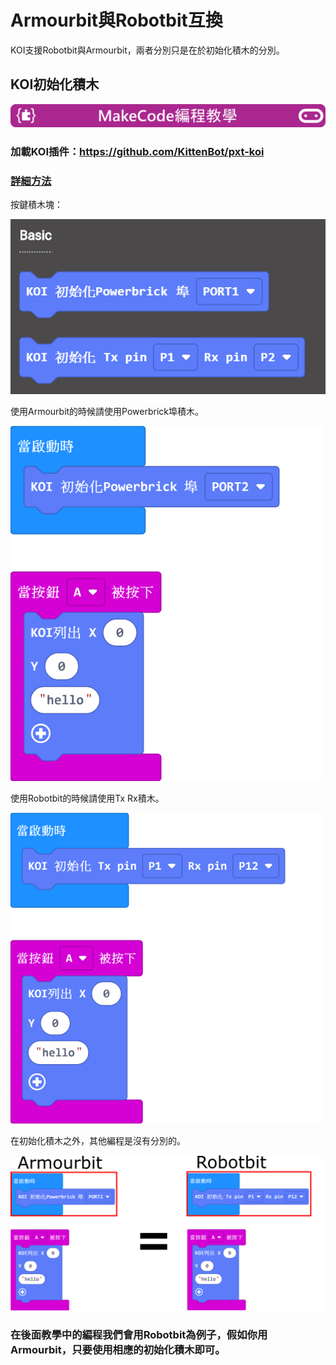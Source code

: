 # **Armourbit與Robotbit互換**

KOI支援Robotbit與Armourbit，兩者分別只是在於初始化積木的分別。

## KOI初始化積木

![](../../functional_module/PWmodules/images/mcbanner.png)

### 加載KOI插件：https://github.com/KittenBot/pxt-koi

### [詳細方法](../../Makecode/powerBrickMC)

按鍵積木塊：

![](init/1.png)

使用Armourbit的時候請使用Powerbrick埠積木。

![](init/2.png)

使用Robotbit的時候請使用Tx Rx積木。

![](init/3.png)

在初始化積木之外，其他編程是沒有分別的。

![](init/4.png)

### 在後面教學中的編程我們會用Robotbit為例子，假如你用Armourbit，只要使用相應的初始化積木即可。